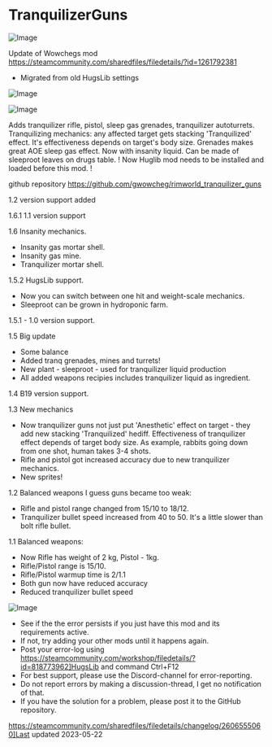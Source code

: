 # TranquilizerGuns

![Image](https://i.imgur.com/buuPQel.png)

Update of Wowchegs mod
https://steamcommunity.com/sharedfiles/filedetails/?id=1261792381

- Migrated from old HugsLib settings

![Image](https://i.imgur.com/pufA0kM.png)

	
![Image](https://i.imgur.com/Z4GOv8H.png)

Adds tranquilizer rifle, pistol, sleep gas grenades, tranquilizer autoturrets. Tranquilizing mechanics: any affected target gets stacking 'Tranquilized' effect. It's effectiveness depends on target's body size. Grenades makes great AOE sleep gas effect. Now with insanity liquid. Can be made of sleeproot leaves on drugs table.
! Now Huglib mod needs to be installed and loaded before this mod. !

github repository
https://github.com/gwowcheg/rimworld_tranquilizer_guns

1.2 version support added

1.6.1 1.1 version support

1.6 Insanity mechanics.
- Insanity gas mortar shell.
- Insanity gas mine.
- Tranquilizer mortar shell.

1.5.2 HugsLib support.
- Now you can switch between one hit and weight-scale mechanics.
- Sleeproot can be grown in hydroponic farm.

1.5.1 - 1.0 version support.

1.5 Big update
- Some balance
- Added tranq grenades, mines and turrets!
- New plant - sleeproot - used for tranquilizer liquid production
- All added weapons recipies includes tranquilizer liquid as ingredient.

1.4 B19 version support.

1.3 New mechanics
- Now tranquilizer guns not just put 'Anesthetic' effect on target - they add new stacking 'Tranquilized' hediff. Effectiveness of tranquilizer effect depends of target body size. As example, rabbits going down from one shot, human takes 3-4 shots.
- Rifle and pistol got increased accuracy due to new tranquilizer mechanics.
- New sprites!

1.2 Balanced weapons
I guess guns became too weak:
- Rifle and pistol range changed from 15/10 to 18/12.
- Tranquilizer bullet speed increased from 40 to 50. It's a little slower than bolt rifle bullet.

1.1 Balanced weapons:
- Now Rifle has weight of 2 kg, Pistol - 1kg.
- Rifle/Pistol range is 15/10.
- Rifle/Pistol warmup time is 2/1.1
- Both gun now have reduced accuracy
- Reduced tranquilizer bullet speed

![Image](https://i.imgur.com/PwoNOj4.png)



-  See if the the error persists if you just have this mod and its requirements active.
-  If not, try adding your other mods until it happens again.
-  Post your error-log using https://steamcommunity.com/workshop/filedetails/?id=818773962]HugsLib and command Ctrl+F12
-  For best support, please use the Discord-channel for error-reporting.
-  Do not report errors by making a discussion-thread, I get no notification of that.
-  If you have the solution for a problem, please post it to the GitHub repository.




https://steamcommunity.com/sharedfiles/filedetails/changelog/2606555060]Last updated 2023-05-22
